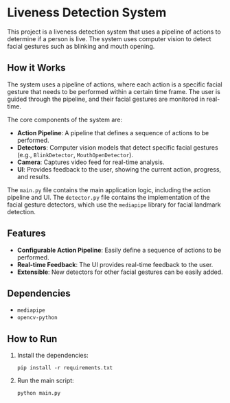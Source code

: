 
# Liveness Detection System

This project is a liveness detection system that uses a pipeline of actions to determine if a person is live. The system uses computer vision to detect facial gestures such as blinking and mouth opening.

## How it Works

The system uses a pipeline of actions, where each action is a specific facial gesture that needs to be performed within a certain time frame. The user is guided through the pipeline, and their facial gestures are monitored in real-time.

The core components of the system are:

- **Action Pipeline**: A pipeline that defines a sequence of actions to be performed.
- **Detectors**: Computer vision models that detect specific facial gestures (e.g., `BlinkDetector`, `MouthOpenDetector`).
- **Camera**: Captures video feed for real-time analysis.
- **UI**: Provides feedback to the user, showing the current action, progress, and results.

The `main.py` file contains the main application logic, including the action pipeline and UI. The `detector.py` file contains the implementation of the facial gesture detectors, which use the `mediapipe` library for facial landmark detection.

## Features

- **Configurable Action Pipeline**: Easily define a sequence of actions to be performed.
- **Real-time Feedback**: The UI provides real-time feedback to the user.
- **Extensible**: New detectors for other facial gestures can be easily added.

## Dependencies

- `mediapipe`
- `opencv-python`

## How to Run

1. Install the dependencies:
   ```
   pip install -r requirements.txt
   ```
2. Run the main script:
   ```
   python main.py
   ```
